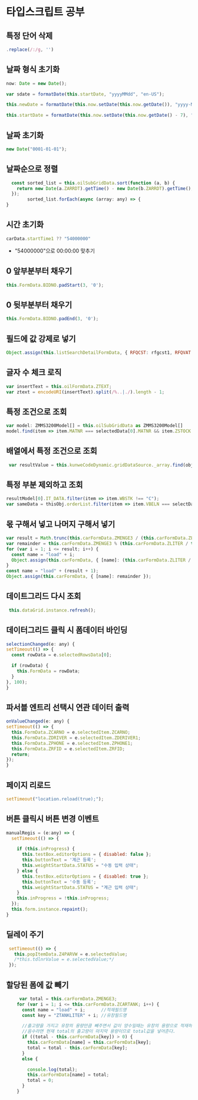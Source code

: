 # 타입스크립트 공부

## 특정 단어 삭제
```javascript
.replace(/:/g, '')
```
## 날짜 형식 초기화
```javascript
now: Date = new Date();

var sdate = formatDate(this.startDate, "yyyyMMdd", "en-US");

this.newDate = formatDate(this.now.setDate(this.now.getDate()), "yyyy-MM-dd", "en-US");

this.startDate = formatDate(this.now.setDate(this.now.getDate() - 7), "yyyy-MM-dd", "en-US");
```
## 날짜 초기화
```javascript
new Date("0001-01-01");
```
## 날짜순으로 정렬
```javascript
  const sorted_list = this.oilSubGridData.sort(function (a, b) {
    return new Date(a.ZARRDT).getTime() - new Date(b.ZARRDT).getTime();
  });
        sorted_list.forEach(async (array: any) => {
}
  ```
## 시간 초기화
```javascript
carData.startTime1 ?? "54000000"
```
- "54000000"으로 00:00:00 맞추기
## 0 앞부분부터 채우기
```javascript
this.FormData.BIDNO.padStart(3, '0');
```
## 0 뒷부분부터 채우기
```javascript
this.FormData.BIDNO.padEnd(3, '0');
```
## 필드에 값 강제로 넣기
```javascript
Object.assign(this.listSearchDetailFormData, { RFQCST: rfgcst1, RFQVAT: rfgvat1, RFQAMT: rfgamt1 });
```
## 글자 수 체크 로직
```javascript
var insertText = this.oilFormData.ZTEXT;  
var ztext = encodeURI(insertText).split(/%..|./).length - 1;
```
## 특정 조건으로 조회
```javascript
var model: ZMMS3200Model[] = this.oilSubGridData as ZMMS3200Model[]
model.find(item => item.MATNR === selectedData[0].MATNR && item.ZSTOCK >= selectedData[0].ZMENGE4)
```
## 배열에서 특정 조건으로 조회
```javascript
 var resultValue = this.kunweCodeDynamic.gridDataSource._array.find(obj => obj.KUNNR == e.selectedValue);
 ```
## 특정 부분 제외하고 조회
```javascript
resultModel[0].IT_DATA.filter(item => item.WBSTK !== "C");
var sameData = thisObj.orderList.filter(item => item.VBELN === selectData[0].VBELN && item.POSNR === selectData[0].POSNR);
```
## 몫 구해서 넣고 나머지 구해서 넣기
```javascript
var result = Math.trunc(this.carFormData.ZMENGE3 / (this.carFormData.ZLITER / this.carFormData.ZCARTANK));
var remainder = this.carFormData.ZMENGE3 % (this.carFormData.ZLITER / this.carFormData.ZCARTANK)
for (var i = 1; i <= result; i++) {
  const name = "load" + i;
  Object.assign(this.carFormData, { [name]: (this.carFormData.ZLITER / this.carFormData.ZCARTANK) });
}
const name = "load" + (result + 1);
Object.assign(this.carFormData, { [name]: remainder });
 ```
## 데이트그리드 다시 조회
```javascript
 this.dataGrid.instance.refresh();
```

## 데이터그리드 클릭 시 폼데이터 바인딩
```javascript
selectionChanged(e: any) {
setTimeout(() => {
  const rowData = e.selectedRowsData[0];

  if (rowData) {
    this.FormData = rowData;
  }
}, 100);
}
```
## 파서블 엔트리 선택시 연관 데이터 출력
```javascript
onValueChanged(e: any) {
setTimeout(() => {
  this.FormData.ZCARNO = e.selectedItem.ZCARNO;
  this.FormData.ZDRIVER = e.selectedItem.ZDERIVER1;
  this.FormData.ZPHONE = e.selectedItem.ZPHONE1;
  this.FormData.ZRFID = e.selectedItem.ZRFID;
  return;
});
}
  ```
## 페이지 리로드
```javascript
setTimeout("location.reload(true);");
```
## 버튼 클릭시 버튼 변경 이벤트
```javascript
manualRegis = (e:any) => {
  setTimeout(() => {

    if (this.inProgress) {
      this.testBox.editorOptions = { disabled: false };
      this.buttonText = '계근 등록';
      this.weightStartData.STATUS = "수동 입력 상태";
    } else {
      this.testBox.editorOptions = { disabled: true };
      this.buttonText = '수동 등록';
      this.weightStartData.STATUS = "계근 입력 상태";
    }
    this.inProgress = !this.inProgress;
  });
  this.form.instance.repaint();
}
```
## 딜레이 주기
```javascript
 setTimeout(() => {
   this.popItemData.Z4PARVW = e.selectedValue;
   /*this.tdlnrValue = e.selectedValue;*/
 });
 ```
 ## 할당된 폼에 값 빼기
```javascript
     var total = this.carFormData.ZMENGE3;
    for (var i = 1; i <= this.carFormData.ZCARTANK; i++) {
      const name = "load" + i;      //적재필드명
      const key = "ZTANKLITER" + i; //유창필드명

      //출고량을 가지고 유창의 용량만큼 빼주면서 값이 양수일때는 유창의 용량으로 적재하면서 출고량에서 적재량 빼주기
      //음수라면 현재 total의 출고량이 마지막 용량이므로 total값을 넣어준다.
      if ((total - this.carFormData[key]) > 0) {
        this.carFormData[name] = this.carFormData[key];
        total = total - this.carFormData[key];
      }
      else {

        console.log(total);
        this.carFormData[name] = total;
        total = 0;
      }
    }
 ```
